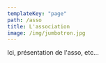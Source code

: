 ```yaml
---
templateKey: "page"
path: /asso
title: L'association
image: /img/jumbotron.jpg
---
```


Ici, présentation de l'asso, etc...
